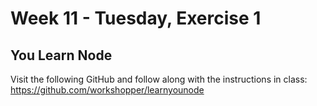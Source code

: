 # Week 11 - Tuesday, Exercise 1

## You Learn Node

Visit the following GitHub and follow along with the instructions in class: https://github.com/workshopper/learnyounode